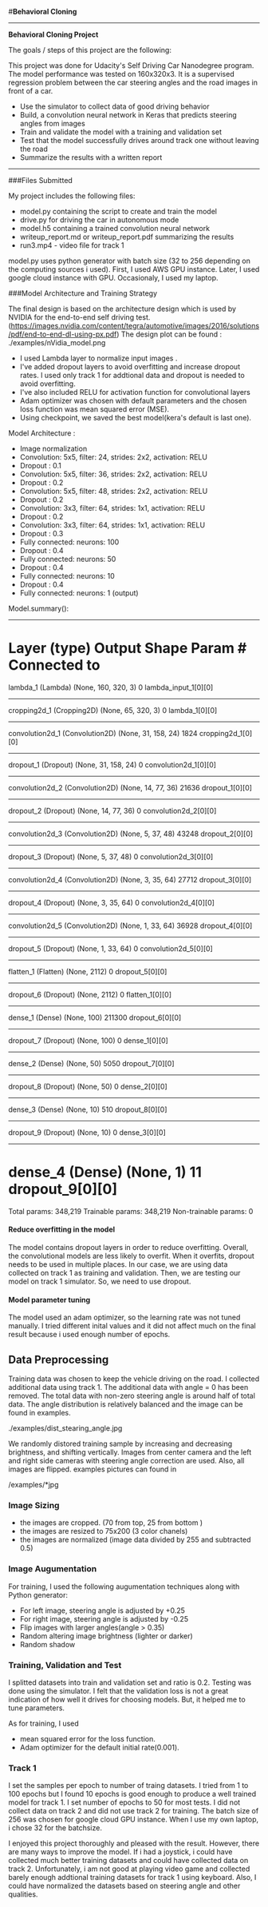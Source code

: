 #**Behavioral Cloning** 

---

**Behavioral Cloning Project**

The goals / steps of this project are the following:

This project was done for Udacity's Self Driving Car Nanodegree program. The model performance was tested on 160x320x3.  It is a supervised regression problem between 
the car steering angles and the road images in front of a car.   

* Use the simulator to collect data of good driving behavior
* Build, a convolution neural network in Keras that predicts steering angles from images
* Train and validate the model with a training and validation set
* Test that the model successfully drives around track one without leaving the road
* Summarize the results with a written report

---
###Files Submitted 

My project includes the following files:
* model.py containing the script to create and train the model
* drive.py for driving the car in autonomous mode
* model.h5 containing a trained convolution neural network 
* writeup_report.md or writeup_report.pdf summarizing the results
* run3.mp4 - video file for track 1

model.py uses python generator with batch size (32 to 256 depending on the computing sources i used). First, I used AWS GPU instance. Later, I used google cloud instance with GPU.
Occasionaly, I used my laptop.

###Model Architecture and Training Strategy

The final design is based on the architecture design which is used by NVIDIA for the end-to-end self driving test. 
(https://images.nvidia.com/content/tegra/automotive/images/2016/solutions/pdf/end-to-end-dl-using-px.pdf)
The design plot can be found :
./examples/nVidia_model.png

- I used Lambda layer to normalize input images .
- I've added dropout layers to avoid overfitting and increase dropout rates. I used only track 1 for addtional data and dropout is needed to avoid overfitting.
- I've also included RELU for activation function for convolutional layers
- Adam optimizer was chosen with default parameters and the chosen loss function was mean squared error (MSE). 
- Using checkpoint, we saved the best model(kera's default is last one).

Model Architecture :

- Image normalization
- Convolution: 5x5, filter: 24, strides: 2x2, activation: RELU
- Dropout    : 0.1
- Convolution: 5x5, filter: 36, strides: 2x2, activation: RELU
- Dropout    : 0.2
- Convolution: 5x5, filter: 48, strides: 2x2, activation: RELU
- Dropout    : 0.2
- Convolution: 3x3, filter: 64, strides: 1x1, activation: RELU
- Dropout    : 0.2 
- Convolution: 3x3, filter: 64, strides: 1x1, activation: RELU
- Dropout    : 0.3
- Fully connected: neurons: 100
- Dropout                 : 0.4
- Fully connected: neurons:  50
- Dropout                 : 0.4
- Fully connected: neurons:  10
- Dropout                 : 0.4
- Fully connected: neurons:   1 (output)

Model.summary():
____________________________________________________________________________________________________
Layer (type)                     Output Shape          Param #     Connected to                     
====================================================================================================
lambda_1 (Lambda)                (None, 160, 320, 3)   0           lambda_input_1[0][0]             
____________________________________________________________________________________________________
cropping2d_1 (Cropping2D)        (None, 65, 320, 3)    0           lambda_1[0][0]                   
____________________________________________________________________________________________________
convolution2d_1 (Convolution2D)  (None, 31, 158, 24)   1824        cropping2d_1[0][0]               
____________________________________________________________________________________________________
dropout_1 (Dropout)              (None, 31, 158, 24)   0           convolution2d_1[0][0]            
____________________________________________________________________________________________________
convolution2d_2 (Convolution2D)  (None, 14, 77, 36)    21636       dropout_1[0][0]                  
____________________________________________________________________________________________________
dropout_2 (Dropout)              (None, 14, 77, 36)    0           convolution2d_2[0][0]            
____________________________________________________________________________________________________
convolution2d_3 (Convolution2D)  (None, 5, 37, 48)     43248       dropout_2[0][0]                  
____________________________________________________________________________________________________
dropout_3 (Dropout)              (None, 5, 37, 48)     0           convolution2d_3[0][0]            
____________________________________________________________________________________________________
convolution2d_4 (Convolution2D)  (None, 3, 35, 64)     27712       dropout_3[0][0]                  
____________________________________________________________________________________________________
dropout_4 (Dropout)              (None, 3, 35, 64)     0           convolution2d_4[0][0]            
____________________________________________________________________________________________________
convolution2d_5 (Convolution2D)  (None, 1, 33, 64)     36928       dropout_4[0][0]                  
____________________________________________________________________________________________________
dropout_5 (Dropout)              (None, 1, 33, 64)     0           convolution2d_5[0][0]            
____________________________________________________________________________________________________
flatten_1 (Flatten)              (None, 2112)          0           dropout_5[0][0]                  
____________________________________________________________________________________________________
dropout_6 (Dropout)              (None, 2112)          0           flatten_1[0][0]                  
____________________________________________________________________________________________________
dense_1 (Dense)                  (None, 100)           211300      dropout_6[0][0]                  
____________________________________________________________________________________________________
dropout_7 (Dropout)              (None, 100)           0           dense_1[0][0]                    
____________________________________________________________________________________________________
dense_2 (Dense)                  (None, 50)            5050        dropout_7[0][0]                  
____________________________________________________________________________________________________
dropout_8 (Dropout)              (None, 50)            0           dense_2[0][0]                    
____________________________________________________________________________________________________
dense_3 (Dense)                  (None, 10)            510         dropout_8[0][0]                  
____________________________________________________________________________________________________
dropout_9 (Dropout)              (None, 10)            0           dense_3[0][0]                    
____________________________________________________________________________________________________
dense_4 (Dense)                  (None, 1)             11          dropout_9[0][0]                  
====================================================================================================
Total params: 348,219
Trainable params: 348,219
Non-trainable params: 0


#### Reduce overfitting in the model

The model contains dropout layers in order to reduce overfitting. Overall, the convolutional models are less 
likely to overfit. When it overfits, dropout needs to be used in multiple places. In our case, we are using
data collected on track 1 as training and validation. Then, we are testing our model on track 1 simulator.
So, we need to use dropout. 

#### Model parameter tuning

The model used an adam optimizer, so the learning rate was not tuned manually. I tried different inital values
and it did not affect much on the final result because i used enough number of epochs. 

## Data Preprocessing

Training data was chosen to keep the vehicle driving on the road. I collected additional data using track 1.
The additional data with angle = 0 has been removed. The total data with non-zero steering angle is around
half of total data. The angle distribution is relatively balanced and the image can be found in examples.

./examples/dist_stearing_angle.jpg 

We randomly distored training sample by increasing and decreasing brightness, and shifting vertically.
Images from center camera and the left and right side cameras with steering angle correction are used.
Also, all images are flipped. examples pictures can found in 

/examples/*jpg

### Image Sizing

- the images are cropped. (70 from top, 25 from bottom )
- the images are resized to 75x200 (3 color chanels)
- the images are normalized (image data divided by 255 and subtracted 0.5) 

### Image Augumentation

For training, I used the following augumentation techniques along with Python generator:

- For left image, steering angle is adjusted by +0.25
- For right image, steering angle is adjusted by -0.25
- Flip images with larger angles(angle > 0.35) 
- Random altering image brightness (lighter or darker)
- Random shadow 

### Training, Validation and Test

I splitted datasets into train and validation set and ratio is 0.2. Testing was done using the simulator.
I felt that the validation loss is not a great indication of how well it drives for choosing models.
But, it helped me to tune parameters. 

As for training, I used
- mean squared error for the loss function.
- Adam optimizer for the default initial rate(0.001).

### Track 1

I set the samples per epoch to number of traing datasets. I tried from 1 to 100 epochs but I found 10 epochs 
is good enough to produce a well trained model for track 1. I set number of epochs to 50 for most tests.
I did not collect data on track 2 and did not use track 2 for training. 
The batch size of 256 was chosen for google cloud GPU instance. When I use my own laptop, i chose 32 for the batchsize.

I enjoyed this project thoroughly and pleased with the result. However, there are many ways to improve the model. 
If i had a joystick, i could have collected much better training datasets and could have collected data on track 2.
Unfortunately, i am not good at playing video game and collected barely enough addtional training datasets for track 1 using keyboard.
Also, I could have normalized the datasets based on steering angle and other qualities. 





